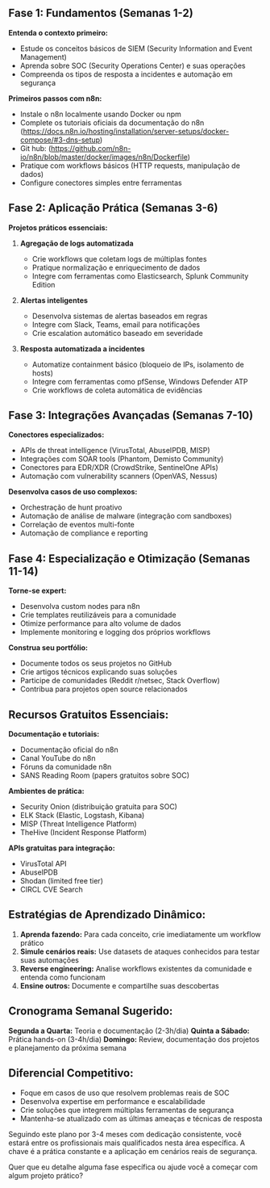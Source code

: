 
## **Fase 1: Fundamentos (Semanas 1-2)**

**Entenda o contexto primeiro:**
- Estude os conceitos básicos de SIEM (Security Information and Event Management)
- Aprenda sobre SOC (Security Operations Center) e suas operações
- Compreenda os tipos de resposta a incidentes e automação em segurança
<!-- - Recursos gratuitos: documentação do Splunk, IBM QRadar, ELK Stack -->

**Primeiros passos com n8n:**
- Instale o n8n localmente usando Docker ou npm
- Complete os tutoriais oficiais da documentação do n8n (https://docs.n8n.io/hosting/installation/server-setups/docker-compose/#3-dns-setup)
- Git hub: (https://github.com/n8n-io/n8n/blob/master/docker/images/n8n/Dockerfile)
- Pratique com workflows básicos (HTTP requests, manipulação de dados) 
- Configure conectores simples entre ferramentas 

## **Fase 2: Aplicação Prática (Semanas 3-6)**

**Projetos práticos essenciais:**

1. **Agregação de logs automatizada**
   - Crie workflows que coletam logs de múltiplas fontes
   - Pratique normalização e enriquecimento de dados
   - Integre com ferramentas como Elasticsearch, Splunk Community Edition

2. **Alertas inteligentes**
   - Desenvolva sistemas de alertas baseados em regras
   - Integre com Slack, Teams, email para notificações
   - Crie escalation automático baseado em severidade

3. **Resposta automatizada a incidentes**
   - Automatize containment básico (bloqueio de IPs, isolamento de hosts)
   - Integre com ferramentas como pfSense, Windows Defender ATP
   - Crie workflows de coleta automática de evidências

## **Fase 3: Integrações Avançadas (Semanas 7-10)**

**Conectores especializados:**
- APIs de threat intelligence (VirusTotal, AbuseIPDB, MISP)
- Integrações com SOAR tools (Phantom, Demisto Community)
- Conectores para EDR/XDR (CrowdStrike, SentinelOne APIs)
- Automação com vulnerability scanners (OpenVAS, Nessus)

**Desenvolva casos de uso complexos:**
- Orchestração de hunt proativo
- Automação de análise de malware (integração com sandboxes)
- Correlação de eventos multi-fonte
- Automação de compliance e reporting

## **Fase 4: Especialização e Otimização (Semanas 11-14)**

**Torne-se expert:**
- Desenvolva custom nodes para n8n
- Crie templates reutilizáveis para a comunidade
- Otimize performance para alto volume de dados
- Implemente monitoring e logging dos próprios workflows

**Construa seu portfólio:**
- Documente todos os seus projetos no GitHub
- Crie artigos técnicos explicando suas soluções
- Participe de comunidades (Reddit r/netsec, Stack Overflow)
- Contribua para projetos open source relacionados

## **Recursos Gratuitos Essenciais:**

**Documentação e tutoriais:**
- Documentação oficial do n8n
- Canal YouTube do n8n
- Fóruns da comunidade n8n
- SANS Reading Room (papers gratuitos sobre SOC)

**Ambientes de prática:**
- Security Onion (distribuição gratuita para SOC)
- ELK Stack (Elastic, Logstash, Kibana)
- MISP (Threat Intelligence Platform)
- TheHive (Incident Response Platform)

**APIs gratuitas para integração:**
- VirusTotal API
- AbuseIPDB
- Shodan (limited free tier)
- CIRCL CVE Search

## **Estratégias de Aprendizado Dinâmico:**

1. **Aprenda fazendo:** Para cada conceito, crie imediatamente um workflow prático
2. **Simule cenários reais:** Use datasets de ataques conhecidos para testar suas automações
3. **Reverse engineering:** Analise workflows existentes da comunidade e entenda como funcionam
4. **Ensine outros:** Documente e compartilhe suas descobertas

## **Cronograma Semanal Sugerido:**

**Segunda a Quarta:** Teoria e documentação (2-3h/dia)
**Quinta a Sábado:** Prática hands-on (3-4h/dia)
**Domingo:** Review, documentação dos projetos e planejamento da próxima semana

## **Diferencial Competitivo:**

- Foque em casos de uso que resolvem problemas reais de SOC
- Desenvolva expertise em performance e escalabilidade
- Crie soluções que integrem múltiplas ferramentas de segurança
- Mantenha-se atualizado com as últimas ameaças e técnicas de resposta

Seguindo este plano por 3-4 meses com dedicação consistente, você estará entre os profissionais mais qualificados nesta área específica. A chave é a prática constante e a aplicação em cenários reais de segurança.

Quer que eu detalhe alguma fase específica ou ajude você a começar com algum projeto prático?
